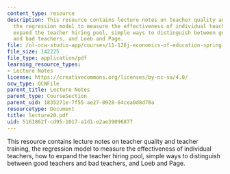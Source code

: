 ```yaml
---
content_type: resource
description: This resource contains lecture notes on teacher quality and teacher training,
  the regression model to measure the effectiveness of individual teachers, how to
  expand the teacher hiring pool, simple ways to distinguish between good teachers
  and bad teachers, and Loeb and Page.
file: /ol-ocw-studio-app/courses/11-126j-economics-of-education-spring-2007/5161862fcd951017a1d1e2ae39096877_lecture20.pdf
file_size: 142225
file_type: application/pdf
learning_resource_types:
- Lecture Notes
license: https://creativecommons.org/licenses/by-nc-sa/4.0/
ocw_type: OCWFile
parent_title: Lecture Notes
parent_type: CourseSection
parent_uid: 1835271e-7f55-ae27-0928-64cea0d8d70a
resourcetype: Document
title: lecture20.pdf
uid: 5161862f-cd95-1017-a1d1-e2ae39096877
---
```

This resource contains lecture notes on teacher quality and teacher training, the regression model to measure the effectiveness of individual teachers, how to expand the teacher hiring pool, simple ways to distinguish between good teachers and bad teachers, and Loeb and Page.